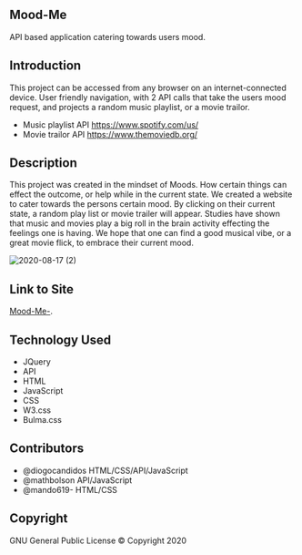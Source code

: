 ## Mood-Me

 API based application catering towards users mood. 

## Introduction

This project can be accessed from any browser on an internet-connected device.
User friendly navigation, with 2 API calls that take the users mood request, and projects
a random music playlist, or a movie trailor. 

* Music playlist API https://www.spotify.com/us/
* Movie trailor API https://www.themoviedb.org/

## Description

This project was created in the mindset of Moods. How certain things
 can effect the outcome, or help while in the current state. We 
 created a website to cater towards the persons certain mood. 
 By clicking on their current state, a random play list or 
 movie trailer will appear. Studies have shown that music and movies play a big 
 roll in the brain activity effecting the feelings one is having. We hope that
 one can find a good musical vibe, or a great movie flick, to embrace their
 current mood. 
 


 ![2020-08-17 (2)](https://user-images.githubusercontent.com/65925169/90453830-83e16080-e0a6-11ea-89ee-16b975814218.png)


## Link to Site

[Mood-Me-](https://mando619.github.io/Mood-Me-/).

## Technology Used

- JQuery
- API
- HTML
- JavaScript
- CSS
- W3.css
- Bulma.css

## Contributors 

* @diogocandidos HTML/CSS/API/JavaScript
* @mathbolson API/JavaScript
* @mando619- HTML/CSS

## Copyright

GNU General Public License &copy; Copyright 2020




